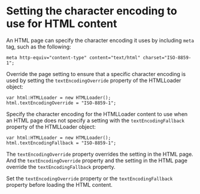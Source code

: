 # Setting the character encoding to use for HTML content

An HTML page can specify the character encoding it uses by including `meta` tag,
such as the following:

```
meta http-equiv="content-type" content="text/html" charset="ISO-8859-1";
```

Override the page setting to ensure that a specific character encoding is used
by setting the `textEncodingOverride` property of the HTMLLoader object:

```
var html:HTMLLoader = new HTMLLoader();
html.textEncodingOverride = "ISO-8859-1";
```

Specify the character encoding for the HTMLLoader content to use when an HTML
page does not specify a setting with the `textEncodingFallback` property of the
HTMLLoader object:

```
var html:HTMLLoader = new HTMLLoader();
html.textEncodingFallback = "ISO-8859-1";
```

The `textEncodingOverride` property overrides the setting in the HTML page. And
the `textEncodingOverride` property and the setting in the HTML page override
the `textEncodingFallback` property.

Set the `textEncodingOverride` property or the `textEncodingFallback` property
before loading the HTML content.
